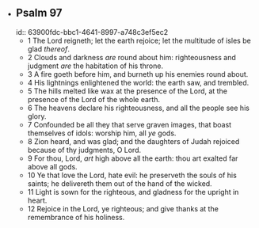 - ## Psalm 97
  id:: 63900fdc-bbc1-4641-8997-a748c3ef5ec2
	- 1 The Lord reigneth; let the earth rejoice;
	  let the multitude of isles be glad *thereof*.
	- 2 Clouds and darkness *are* round about him:
	  righteousness and judgment *are* the habitation of his throne.
	- 3 A fire goeth before him,
	  and burneth up his enemies round about.
	- 4 His lightnings enlightened the world:
	  the earth saw, and trembled.
	- 5 The hills melted like wax at the presence of the Lord,
	  at the presence of the Lord of the whole earth.
	- 6 The heavens declare his righteousness,
	  and all the people see his glory.
	- 7 Confounded be all they that serve graven images,
	  that boast themselves of idols:
	  worship him, all *ye* gods.
	- 8 Zion heard, and was glad; and the daughters of Judah rejoiced
	  because of thy judgments, O Lord.
	- 9 For thou, Lord, *art* high above all the earth:
	  thou art exalted far above all gods.
	- 10 Ye that love the Lord, hate evil:
	  he preserveth the souls of his saints;
	  he delivereth them out of the hand of the wicked.
	- 11 Light is sown for the righteous,
	  and gladness for the upright in heart.
	- 12 Rejoice in the Lord, ye righteous;
	  and give thanks at the remembrance of his holiness.